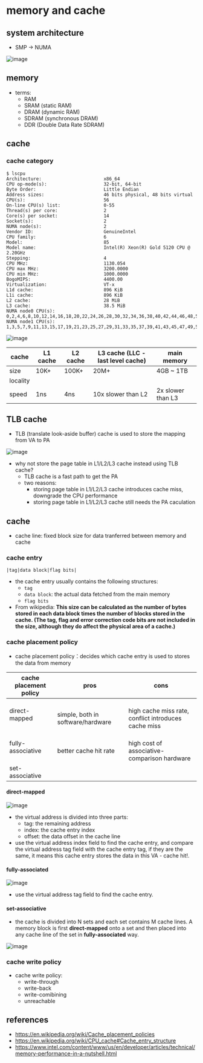 # memory and cache

## system architecture

* SMP -> NUMA

![image](https://github.com/user-attachments/assets/6a24922a-1959-45c5-af4f-217189bd66d2)


## memory
* terms:
    * RAM
    * SRAM (static RAM)
    * DRAM (dynamic RAM)
    * SDRAM (synchronous DRAM)
    * DDR (Double Data Rate SDRAM)

## cache

### cache category

```
$ lscpu
Architecture:                       x86_64
CPU op-mode(s):                     32-bit, 64-bit
Byte Order:                         Little Endian
Address sizes:                      46 bits physical, 48 bits virtual
CPU(s):                             56
On-line CPU(s) list:                0-55
Thread(s) per core:                 2
Core(s) per socket:                 14
Socket(s):                          2
NUMA node(s):                       2
Vendor ID:                          GenuineIntel
CPU family:                         6
Model:                              85
Model name:                         Intel(R) Xeon(R) Gold 5120 CPU @ 2.20GHz
Stepping:                           4
CPU MHz:                            1130.054
CPU max MHz:                        3200.0000
CPU min MHz:                        1000.0000
BogoMIPS:                           4400.00
Virtualization:                     VT-x
L1d cache:                          896 KiB
L1i cache:                          896 KiB
L2 cache:                           28 MiB
L3 cache:                           38.5 MiB
NUMA node0 CPU(s):                  0,2,4,6,8,10,12,14,16,18,20,22,24,26,28,30,32,34,36,38,40,42,44,46,48,50,52,54
NUMA node1 CPU(s):                  1,3,5,7,9,11,13,15,17,19,21,23,25,27,29,31,33,35,37,39,41,43,45,47,49,51,53,55

```

![image](https://github.com/user-attachments/assets/72033b88-b30a-49d4-b16b-2df54896039b)

|cache|L1 cache|L2 cache|L3 cache (LLC - last level cache)|main memory|
|-|-|-|-|-|
|size|10K+|100K+|20M+|4GB ~ 1TB|
|locality|||||
|speed|1ns|4ns|10x slower than L2|2x slower than L3|

## TLB cache
* TLB (translate look-aside buffer) cache is used to store the mapping from VA to PA

![image](https://github.com/user-attachments/assets/f6c0d6ab-a5c7-458e-b174-1c5a10801ea3)


* why not store the page table in L1/L2/L3 cache instead using TLB cache?
    * TLB cache is a fast path to get the PA
    * two reasons:
        * storing page table in L1/L2/L3 cache introduces cache miss, downgrade the CPU performance
        * storing page table in L1/L2/L3 cache still needs the PA caculation


## cache
* cache line: fixed block size for data tranferred between memory and cache

### cache entry
```
|tag|data block|flag bits|
```
* the cache entry usually contains the following structures:
    * `tag`
    * `data block`: the actual data fetched from the main memory
    * `flag bits`
* From wikipedia: **This size can be calculated as the number of bytes stored in each data block times the number of blocks stored in the cache. (The tag, flag and error correction code bits are not included in the size, although they do affect the physical area of a cache.)**


### cache placement policy

* cache placement policy：decides which cache entry is used to stores the data from memory

|cache placement policy|pros|cons|
|-|-|-|
|direct-mapped|<br>simple, both in software/hardware</br>|<br>high cache miss rate, conflict introduces cache miss</br>|
|fully-associative|<br>better cache hit rate</br>|<br>high cost of associative-comparison hardware</br>|
|set-associative|||


#### direct-mapped
![image](https://github.com/user-attachments/assets/d0e3dca0-60c4-4bd6-893c-8e19efdc5023)
* the virtual address is divided into three parts:
    * tag: the remaining address
    * index: the cache entry index
    * offset: the data offset in the cache line
* use the virtual address index field to find the cache entry, and compare the virtual address tag field with the cache entry tag, if they are the same, it means this cache entry stores the data in this VA - cache hit!.

#### fully-associated
![image](https://github.com/user-attachments/assets/1f45c57e-d8c3-40ee-a346-ea6c5963a88e)

* use the virtual address tag field to find the cache entry.

#### set-associative
* the cache is divided into N sets and each set contains M cache lines. A memory block is first **direct-mapped** onto a set and then placed into any cache line of the set in **fully-associated** way.

![image](https://github.com/user-attachments/assets/3ce01fac-2233-4e3d-be51-f42d7407d5a4)

### cache write policy
* cache write policy:
   * write-through
   * write-back
   * write-comibining
   * unreachable


## references
* https://en.wikipedia.org/wiki/Cache_placement_policies
* https://en.wikipedia.org/wiki/CPU_cache#Cache_entry_structure
* https://www.intel.com/content/www/us/en/developer/articles/technical/memory-performance-in-a-nutshell.html
